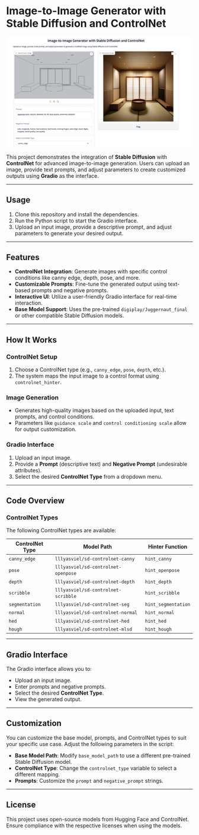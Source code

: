 # **Image-to-Image Generator with Stable Diffusion and ControlNet**

![Generated Output](https://github.com/chennaichun/StableDiffusionWithGradio/blob/main/output2.png)

This project demonstrates the integration of **Stable Diffusion** with **ControlNet** for advanced image-to-image generation. Users can upload an image, provide text prompts, and adjust parameters to create customized outputs using **Gradio** as the interface.

---

## **Usage**
1. Clone this repository and install the dependencies.
2. Run the Python script to start the Gradio interface.
3. Upload an input image, provide a descriptive prompt, and adjust parameters to generate your desired output.

---

## **Features**
- **ControlNet Integration**: Generate images with specific control conditions like canny edge, depth, pose, and more.
- **Customizable Prompts**: Fine-tune the generated output using text-based prompts and negative prompts.
- **Interactive UI**: Utilize a user-friendly Gradio interface for real-time interaction.
- **Base Model Support**: Uses the pre-trained `digiplay/Juggernaut_final` or other compatible Stable Diffusion models.

---

## **How It Works**

### **ControlNet Setup**
1. Choose a ControlNet type (e.g., `canny_edge`, `pose`, `depth`, etc.).
2. The system maps the input image to a control format using `controlnet_hinter`.

### **Image Generation**
- Generates high-quality images based on the uploaded input, text prompts, and control conditions.
- Parameters like `guidance scale` and `control conditioning scale` allow for output customization.

### **Gradio Interface**
1. Upload an input image.
2. Provide a **Prompt** (descriptive text) and **Negative Prompt** (undesirable attributes).
3. Select the desired **ControlNet Type** from a dropdown menu.

---

## **Code Overview**

### **ControlNet Types**
The following ControlNet types are available:

| ControlNet Type | Model Path                              | Hinter Function              |
|------------------|----------------------------------------|------------------------------|
| `canny_edge`     | `lllyasviel/sd-controlnet-canny`       | `hint_canny`                 |
| `pose`           | `lllyasviel/sd-controlnet-openpose`    | `hint_openpose`              |
| `depth`          | `lllyasviel/sd-controlnet-depth`       | `hint_depth`                 |
| `scribble`       | `lllyasviel/sd-controlnet-scribble`    | `hint_scribble`              |
| `segmentation`   | `lllyasviel/sd-controlnet-seg`         | `hint_segmentation`          |
| `normal`         | `lllyasviel/sd-controlnet-normal`      | `hint_normal`                |
| `hed`            | `lllyasviel/sd-controlnet-hed`        | `hint_hed`                   |
| `hough`          | `lllyasviel/sd-controlnet-mlsd`       | `hint_hough`                 |

---

## **Gradio Interface**
The Gradio interface allows you to:
- Upload an input image.
- Enter prompts and negative prompts.
- Select the desired **ControlNet Type**.
- View the generated output.

---

## **Customization**
You can customize the base model, prompts, and ControlNet types to suit your specific use case. Adjust the following parameters in the script:

- **Base Model Path**: Modify `base_model_path` to use a different pre-trained Stable Diffusion model.
- **ControlNet Type**: Change the `controlnet_type` variable to select a different mapping.
- **Prompts**: Customize the `prompt` and `negative_prompt` strings.

---

## **License**
This project uses open-source models from Hugging Face and ControlNet. Ensure compliance with the respective licenses when using the models.

